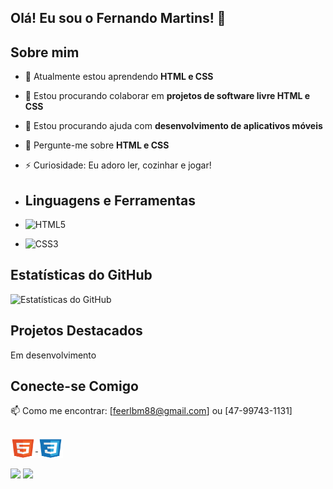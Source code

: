 ## Olá! Eu sou o Fernando Martins! 👋

## Sobre mim
- 🌱 Atualmente estou aprendendo **HTML e CSS**
- 👯 Estou procurando colaborar em **projetos de software livre HTML e CSS**
- 🤔 Estou procurando ajuda com **desenvolvimento de aplicativos móveis**
- 💬 Pergunte-me sobre **HTML e CSS**
- ⚡ Curiosidade: Eu adoro ler, cozinhar e jogar!

- ## Linguagens e Ferramentas
- ![HTML5](https://img.shields.io/badge/HTML5-E34F26?style=for-the-badge&logo=html5&logoColor=white)
- ![CSS3](https://img.shields.io/badge/CSS3-1572B6?style=for-the-badge&logo=css3&logoColor=white)

## Estatísticas do GitHub
![Estatísticas do GitHub](https://github-readme-stats.vercel.app/api?username=Danafex88&show_icons=true&theme=radical)

## Projetos Destacados
Em desenvolvimento

## Conecte-se Comigo
📫 Como me encontrar: [feerlbm88@gmail.com] ou [47-99743-1131]

<div align="center">
  <a href="https://github.com/Danafex88">
 </div>
  <div style="display: inline_block"><br>
   
  
  <img align="center" alt="Danafex88-HTML" height="30" width="40" src="https://raw.githubusercontent.com/devicons/devicon/master/icons/html5/html5-original.svg">
  <img align="center" alt="Danafex88-CSS" height="30" width="40" src="https://raw.githubusercontent.com/devicons/devicon/master/icons/css3/css3-original.svg">
  
    
  </div>
  <br>
  
  <div> 
  <a href="https://instagram.com/feerlbm" target="_blank"><img src="https://img.shields.io/badge/-Instagram-%23E4405F?style=for-the-badge&logo=instagram&logoColor=white" target="_blank"></a>
  <a href = "mailto:feerlbm88@gmail.com"><img src="https://img.shields.io/badge/Gmail-D14836?style=for-the-badge&logo=gmail&logoColor=white" target="_blank"></a>
 
